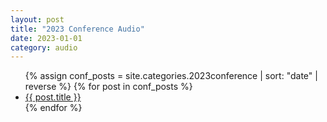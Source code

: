 ```yaml
---
layout: post
title: "2023 Conference Audio"
date: 2023-01-01
category: audio
---
```


<ul>
  {% assign conf_posts = site.categories.2023conference | sort: "date" | reverse %}
  {% for post in conf_posts %}
    <li>
      <a href="{{ post.url | relative_url }}">{{ post.title }}</a>
    </li>
  {% endfor %}
</ul>
